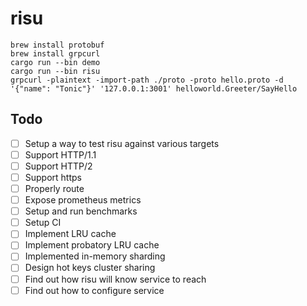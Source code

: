 # risu

```shell
brew install protobuf
brew install grpcurl
cargo run --bin demo
cargo run --bin risu
grpcurl -plaintext -import-path ./proto -proto hello.proto -d '{"name": "Tonic"}' '127.0.0.1:3001' helloworld.Greeter/SayHello
```

## Todo

- [ ] Setup a way to test risu against various targets
- [ ] Support HTTP/1.1
- [ ] Support HTTP/2
- [ ] Support https
- [ ] Properly route
- [ ] Expose prometheus metrics
- [ ] Setup and run benchmarks
- [ ] Setup CI
- [ ] Implement LRU cache
- [ ] Implement probatory LRU cache
- [ ] Implemented in-memory sharding
- [ ] Design hot keys cluster sharing
- [ ] Find out how risu will know service to reach
- [ ] Find out how to configure service